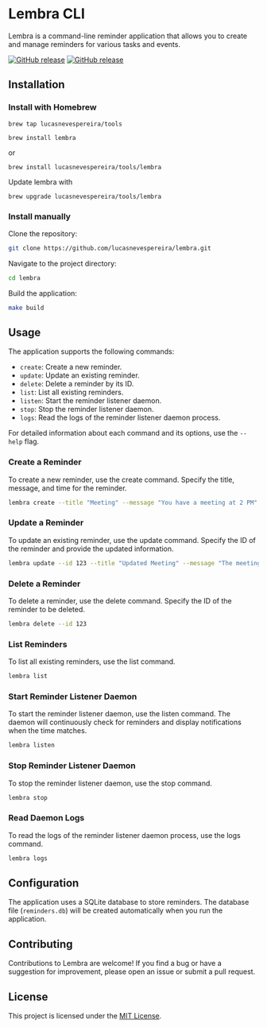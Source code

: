 # Lembra CLI

Lembra is a command-line reminder application that allows you to create and manage reminders for various tasks and
events.

<p>
    <a href="https://github.com/lucasnevespereira/lembra/releases/latest"><img alt="GitHub release" src="https://img.shields.io/github/v/release/lucasnevespereira/lembra.svg?logo=github&style=flat-square"></a>
    <a href="https://github.com/lucasnevespereira/lembra/actions/workflows/release.yml"><img alt="GitHub release" src="https://github.com/lucasnevespereira/lembra/actions/workflows/release.yml/badge.svg"></a> 
</p>

## Installation

### Install with Homebrew

```
brew tap lucasnevespereira/tools
```

```
brew install lembra
```

or
```
brew install lucasnevespereira/tools/lembra
```

Update lembra with

```shell
brew upgrade lucasnevespereira/tools/lembra

```

### Install manually
Clone the repository:

```bash
git clone https://github.com/lucasnevespereira/lembra.git
```

Navigate to the project directory:

```bash
cd lembra
```

Build the application:

```bash
make build
```

## Usage

The application supports the following commands:

- `create`: Create a new reminder.
- `update`: Update an existing reminder.
- `delete`: Delete a reminder by its ID.
- `list`: List all existing reminders.
- `listen`: Start the reminder listener daemon.
- `stop`: Stop the reminder listener daemon.
- `logs`: Read the logs of the reminder listener daemon process.

For detailed information about each command and its options, use the `--help` flag.

### Create a Reminder

To create a new reminder, use the create command. Specify the title, message, and time for the reminder.

```bash
lembra create --title "Meeting" --message "You have a meeting at 2 PM" --time "14:00"
```

### Update a Reminder

To update an existing reminder, use the update command. Specify the ID of the reminder and provide the updated
information.

```bash
lembra update --id 123 --title "Updated Meeting" --message "The meeting time has changed to 3 PM"
```

### Delete a Reminder

To delete a reminder, use the delete command. Specify the ID of the reminder to be deleted.

```bash
lembra delete --id 123
```

### List Reminders

To list all existing reminders, use the list command.

```bash
lembra list
```

### Start Reminder Listener Daemon

To start the reminder listener daemon, use the listen command. The daemon will continuously check for reminders and
display notifications when the time matches.

```bash
lembra listen
```

### Stop Reminder Listener Daemon

To stop the reminder listener daemon, use the stop command.

```bash
lembra stop
```

### Read Daemon Logs

To read the logs of the reminder listener daemon process, use the logs command.

```bash
lembra logs
```

## Configuration

The application uses a SQLite database to store reminders. The database file (`reminders.db`) will be created
automatically when you run the application.

## Contributing

Contributions to Lembra are welcome! If you find a bug or have a suggestion for improvement, please open an issue or
submit a pull request.

## License

This project is licensed under the [MIT License](LICENSE).